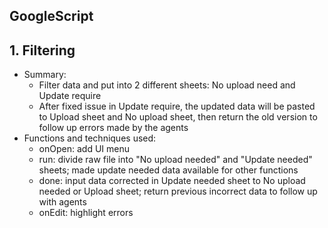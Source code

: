 ## GoogleScript

## 1. Filtering
- Summary:
  - Filter data and put into 2 different sheets: No upload need and Update require
  - After fixed issue in Update require, the updated data will be pasted to Upload sheet and No upload sheet, then return the old version to follow up errors made by the agents
- Functions and techniques used:
  - onOpen: add UI menu
  - run: divide raw file into "No upload needed" and "Update needed" sheets; made update needed data available for other functions
  - done: input data corrected in Update needed sheet to No upload needed or Upload sheet; return previous incorrect data to follow up with agents
  - onEdit: highlight errors 
